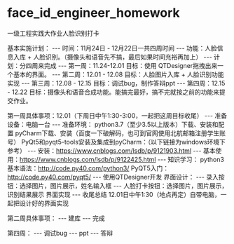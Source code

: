 # face_id_engineer_homework
一级工程实践大作业人脸识别打卡

基本实施计划：
--- 时间：11月24日 - 12月22日一共四周时间
--- 功能：人脸信息入库 + 人脸识别。（摄像头和语音先不搞，最后如果时间充裕再加上）
--- 计划：分四周来完成
--- 第一周：11.24-12.01
目标：使用 QTDesigner拖拽出来一个基本的界面。
--- 第二周：12.01 - 12.08
目标：人脸图片入库 + 人脸识别功能实现
--- 第三周：12.08 - 12.15 
目标：调试bug，制作答辩ppt
--- 第四周：12.15 - 12.22
目标：摄像头和语音合成功能。能搞完最好，搞不完就按之前的功能来提交作业。

第一周具体事项：12.01（下周日中午1:30-3:00，一起把这周目标收尾）
--- 准备设备：电脑一台
--- 准备环境：
python3.7（至少3.5以上版本）下载、安装和配置
pyCharm下载、安装（百度一下破解码，也可到官网使用北航邮箱注册学生账号）
PyQt5和pyqt5-tools安装及集成到pyCharm：（以下链接为windows环境下参考）
--- 安装：https://www.cnblogs.com/lsdb/p/9121903.html
--- 基本使用：https://www.cnblogs.com/lsdb/p/9122425.html
--- 知识学习：
python3基本语法：http://code.py40.com/python3/
PyQT5入门：http://code.py40.com/pyqt5/
--- 使用QTDesigner开发
界面设计：
--- 录入按钮：选择图片，图片展示，姓名输入框
--- 人脸打卡按钮：选择图片，图片展示，识别结果展示
界面实现
--- 收尾总结
12.01日中午1:30（地点再定）自带电脑，一起把设计好的界面实现

第二周具体事项：
--- 建库
--- 完成

第四周：
--- 调试bug
--- ppt
--- 答辩
